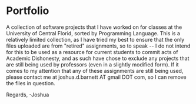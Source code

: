 # Portfolio
A collection of software projects that I have worked on for classes at the University of Central Florid, sorted by Programming Language.
This is a relatively limited collection, as I have tried my best to ensure that the only files uploaded are from "retired" assignments, so to speak -- I do not intend for this to be used as a resource for current students to commit acts of Academic Dishonesty, and as such have chose to exclude any projects that are still being used by professors (even in a slightly modified form). If it comes to my attention that any of these assignments are still being used, please contact me at joshua.d.barnett AT gmail DOT com, so I can remove the files in question.

Regards,
-Joshua
